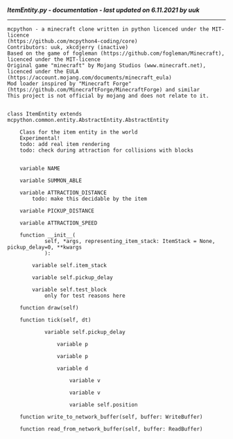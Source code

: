 ***ItemEntity.py - documentation - last updated on 6.11.2021 by uuk***
___

    mcpython - a minecraft clone written in python licenced under the MIT-licence 
    (https://github.com/mcpython4-coding/core)
    Contributors: uuk, xkcdjerry (inactive)
    Based on the game of fogleman (https://github.com/fogleman/Minecraft), licenced under the MIT-licence
    Original game "minecraft" by Mojang Studios (www.minecraft.net), licenced under the EULA
    (https://account.mojang.com/documents/minecraft_eula)
    Mod loader inspired by "Minecraft Forge" (https://github.com/MinecraftForge/MinecraftForge) and similar
    This project is not official by mojang and does not relate to it.


    class ItemEntity extends mcpython.common.entity.AbstractEntity.AbstractEntity
        
        Class for the item entity in the world
        Experimental!
        todo: add real item rendering
        todo: check during attraction for collisions with blocks


        variable NAME

        variable SUMMON_ABLE

        variable ATTRACTION_DISTANCE
            todo: make this decidable by the item

        variable PICKUP_DISTANCE

        variable ATTRACTION_SPEED

        function __init__(
                self, *args, representing_item_stack: ItemStack = None, pickup_delay=0, **kwargs
                ):

            variable self.item_stack

            variable self.pickup_delay

            variable self.test_block
                only for test reasons here

        function draw(self)

        function tick(self, dt)

                variable self.pickup_delay

                    variable p

                    variable p

                    variable d

                        variable v

                        variable v

                        variable self.position

        function write_to_network_buffer(self, buffer: WriteBuffer)

        function read_from_network_buffer(self, buffer: ReadBuffer)